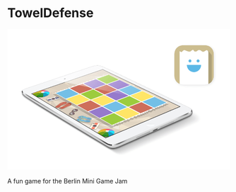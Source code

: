TowelDefense
============

![Towel Defense Mockup](https://raw.githubusercontent.com/plaetzchen/TowelDefense/master/towel-defense-preview.png)

A fun game for the Berlin Mini Game Jam
